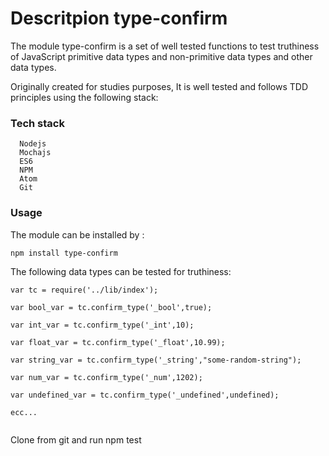 # Descritpion type-confirm

The module type-confirm is a set of well tested functions to test truthiness of
 JavaScript primitive data types and non-primitive data types and other data types.

 Originally created for studies purposes, It is well tested and follows TDD principles
 using the following stack:

### Tech stack
```
  Nodejs
  Mochajs
  ES6
  NPM
  Atom
  Git
```
### Usage
The module can be installed by :

```
npm install type-confirm

```
The following data types can be tested for truthiness:

```
var tc = require('../lib/index');

var bool_var = tc.confirm_type('_bool',true);

var int_var = tc.confirm_type('_int',10);

var float_var = tc.confirm_type('_float',10.99);

var string_var = tc.confirm_type('_string',"some-random-string");

var num_var = tc.confirm_type('_num',1202);

var undefined_var = tc.confirm_type('_undefined',undefined);

ecc...


```

Clone from git  and run npm test
